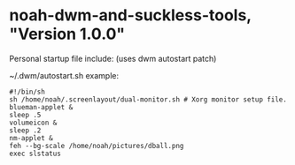 # noah-dwm-and-suckless-tools, "Version 1.0.0"

Personal startup file include: (uses dwm autostart patch)

~/.dwm/autostart.sh
example:

```
#!/bin/sh
sh /home/noah/.screenlayout/dual-monitor.sh # Xorg monitor setup file.
blueman-applet &
sleep .5
volumeicon &
sleep .2
nm-applet &
feh --bg-scale /home/noah/pictures/dball.png
exec slstatus
```

